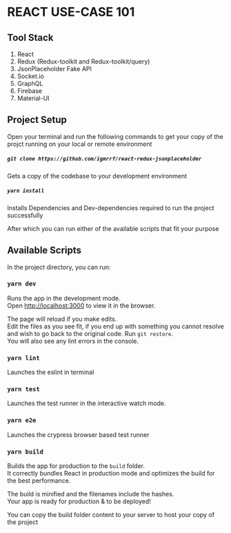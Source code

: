# REACT USE-CASE 101

## Tool Stack

1. React
2. Redux (Redux-toolkit and Redux-toolkit/query)
3. JsonPlaceholder Fake API
4. Socket.io
5. GraphQL
6. Firebase
7. Material-UI

## Project Setup

Open your terminal and run the following commands to get your copy of the projct running on your local or remote environment

##### `git clone https://github.com/igmrrf/react-redux-jsonplaceholder`

Gets a copy of the codebase to your development environment

##### `yarn install`

Installs Dependencies and Dev-dependencies required to run the project successfully

After which you can run either of the available scripts that fit your purpose

## Available Scripts

In the project directory, you can run:

### `yarn dev`

Runs the app in the development mode.<br />
Open [http://localhost:3000](http://localhost:3000) to view it in the browser.

The page will reload if you make edits.<br />
Edit the files as you see fit, if you end up with something you cannot resolve and wish to go back to the original code. Run
`git restore`.<br />
You will also see any lint errors in the console.

### `yarn lint`

Launches the eslint in terminal

### `yarn test`

Launches the test runner in the interactive watch mode.

### `yarn e2e`

Launches the crypress browser based test runner

### `yarn build`

Builds the app for production to the `build` folder.<br />
It correctly bundles React in production mode and optimizes the build for the best performance.

The build is minified and the filenames include the hashes.<br />
Your app is ready for production & to be deployed!

You can copy the build folder content to your server to host your copy of the project
